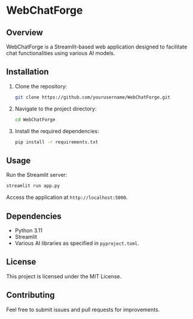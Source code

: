 # WebChatForge

## Overview
WebChatForge is a Streamlit-based web application designed to facilitate chat functionalities using various AI models.

## Installation

1. Clone the repository:
   ```bash
   git clone https://github.com/yourusername/WebChatForge.git
   ```

2. Navigate to the project directory:
   ```bash
   cd WebChatForge
   ```

3. Install the required dependencies:
   ```bash
   pip install -r requirements.txt
   ```

## Usage

Run the Streamlit server:
```bash
streamlit run app.py
```

Access the application at `http://localhost:5000`.

## Dependencies

- Python 3.11
- Streamlit
- Various AI libraries as specified in `pyproject.toml`.

## License

This project is licensed under the MIT License.

## Contributing

Feel free to submit issues and pull requests for improvements.